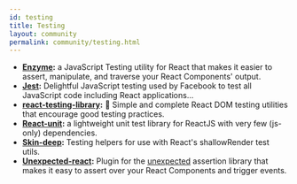 ```yaml
---
id: testing
title: Testing
layout: community
permalink: community/testing.html
---
```


* **[Enzyme](https://github.com/airbnb/enzyme/):** a JavaScript Testing utility for React that makes it easier to assert, manipulate, and traverse your React Components' output.
* **[Jest](https://facebook.github.io/jest/):** Delightful JavaScript testing used by Facebook to test all JavaScript code including React applications...
* **[react-testing-library](https://github.com/kentcdodds/react-testing-library):** 🐐 Simple and complete React DOM testing utilities that encourage good testing practices.
* **[React-unit](https://github.com/pzavolinsky/react-unit):** a lightweight unit test library for ReactJS with very few (js-only) dependencies.
* **[Skin-deep](https://github.com/glenjamin/skin-deep):** Testing helpers for use with React's shallowRender test utils.
* **[Unexpected-react](https://github.com/bruderstein/unexpected-react/):** Plugin for the [unexpected](https://unexpected.js.org/) assertion library that makes it easy to assert over your React Components and trigger events.

